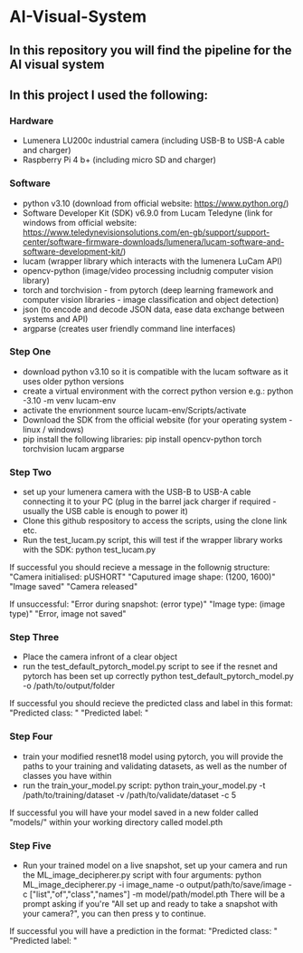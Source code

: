 # AI-Visual-System
## In this repository you will find the pipeline for the AI visual system 

## In this project I used the following: 
### Hardware
- Lumenera LU200c industrial camera (including USB-B to USB-A cable and charger)
- Raspberry Pi 4 b+ (including micro SD and charger)

### Software
- python v3.10 (download from official website: https://www.python.org/)
-  Software Developer Kit (SDK) v6.9.0 from Lucam Teledyne (link for windows from official website: https://www.teledynevisionsolutions.com/en-gb/support/support-center/software-firmware-downloads/lumenera/lucam-software-and-software-development-kit/)
- lucam (wrapper library which interacts with the lumenera LuCam API)
- opencv-python (image/video processing includnig computer vision library)
- torch and torchvision - from pytorch (deep learning framework and computer vision libraries - image classification and object detection)
- json (to encode and decode JSON data, ease data exchange between systems and API)
- argparse (creates user friendly command line interfaces)


### Step One
- download python v3.10 so it is compatible with the lucam software as it uses older python versions
- create a virtual environment with the correct python version e.g.:
  python -3.10 -m venv lucam-env
- activate the envrionment
  source lucam-env/Scripts/activate
- Download the SDK from the official website (for your operating system - linux / windows)
- pip install the following libraries:
  pip install opencv-python torch torchvision lucam argparse

### Step Two
- set up your lumenera camera with the USB-B to USB-A cable connecting it to your PC (plug in the barrel jack charger if required - usually the USB cable is enough to power it)
- Clone this github respository to access the scripts, using the clone link etc.
- Run the test_lucam.py script, this will test if the wrapper library works with the SDK:
  python test_lucam.py

If successful you should recieve a message in the follownig structure:
"Camera initialised: pUSHORT"
"Caputured image shape: (1200, 1600)"
"Image saved"
"Camera released"

If unsuccessful:
"Error during snapshot: (error type)"
"Image type: (image type)"
"Error, image not saved"

### Step Three
- Place the camera infront of a clear object
- run the test_default_pytorch_model.py script to see if the resnet and pytorch has been set up correctly
  python test_default_pytorch_model.py -o /path/to/output/folder

If successful you should recieve the predicted class and label in this format:
"Predicted class: "
"Predicted label: "

### Step Four
- train your modified resnet18 model using pytorch, you will provide the paths to your training and validating datasets, as well as the number of classes you have within
- run the train_your_model.py script:
  python train_your_model.py -t /path/to/training/dataset -v /path/to/validate/dataset -c 5

If successful you will have your model saved in a new folder called "models/" within your working directory called model.pth

### Step Five
- Run your trained model on a live snapshot, set up your camera and run the ML_image_decipherer.py script with four arguments:
  python ML_image_decipherer.py -i image_name -o output/path/to/save/image -c ["list","of","class","names"] -m model/path/model.pth
  There will be a prompt asking if you're "All set up and ready to take a snapshot with your camera?", you can then press y to continue.

If successful you will have a prediction in the format:
  "Predicted class: "
  "Predicted label: "
  
